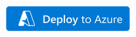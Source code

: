 [![Deploy To Azure](https://raw.githubusercontent.com/Azure/azure-quickstart-templates/master/1-CONTRIBUTION-GUIDE/images/deploytoazure.svg?sanitize=true)](https://portal.azure.com/#create/Microsoft.Template/uri/https%3A%2F%2Fraw.githubusercontent.com%2Fmschwrdtnr%2Fazure-policy-playground%2Fmain%2Faz-deploy-files%2Fcommon-policies%2Frequire-rg-tag_azuredeploy.json)